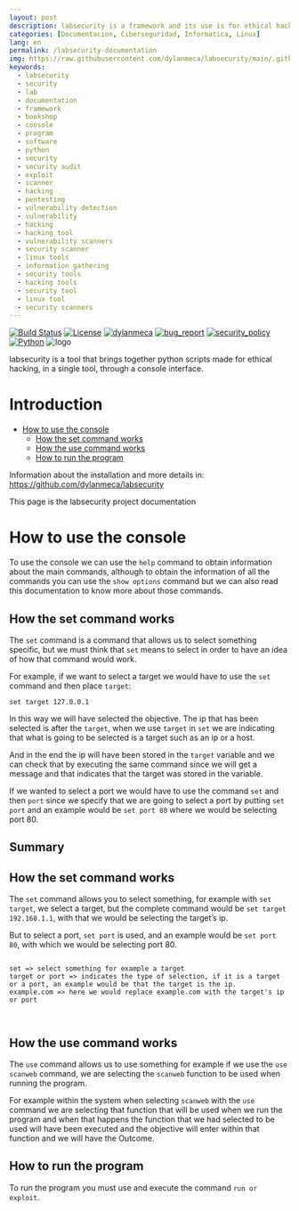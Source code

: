 ```yaml
---
layout: post
description: labsecurity is a framework and its use is for ethical hacking and computer security
categories: [Documentacion, Ciberseguridad, Informatica, Linux]
lang: en
permalink: /labsecurity-documentation
img: https://raw.githubusercontent.com/dylanmeca/labsecurity/main/.github/icon.jpg
keywords:
  - labsecurity
  - security
  - lab
  - documentation
  - framework
  - bookshop
  - console
  - program
  - software
  - python
  - security
  - security audit
  - exploit
  - scanner
  - hacking
  - pentesting
  - vulnerability detection
  - vulnerability
  - hacking
  - hacking tool
  - vulnerability scanners
  - security scanner
  - linux tools
  - information gathering
  - security tools
  - hacking tools
  - security tool
  - linux tool
  - security scanners
---
```


[![Build Status](https://img.shields.io/github/stars/dylanmeca/labsecurity.svg)](https://github.com/dylanmeca/labsecurity)
[![License](https://img.shields.io/github/license/dylanmeca/labsecurity.svg)](https://github.com/dylanmeca/labsecurity/blob/main/LICENSE)
[![dylanmeca](https://img.shields.io/badge/author-dylanmeca-green.svg)](https://github.com/dylanmeca)
[![bug_report](https://img.shields.io/badge/bug-report-red.svg)](https://github.com/dylanmeca/labsecurity/blob/main/.github/ISSUE_TEMPLATE/bug_report.md)
[![security_policy](https://img.shields.io/badge/security-policy-cyan.svg)](https://github.com/meca/labsecurity/blob/main/.github/SECURITY.md)
[![Python](https://img.shields.io/badge/language-Python%20-yellow.svg)](https://www.python.org)
![logo](https://raw.githubusercontent.com/dylanmeca/labsecurity/main/.github/icon.jpg)

<p>labsecurity is a tool that brings together python scripts made for ethical hacking, in a single tool, through a console interface.</p>

<h1 id="introduction">Introduction</h1>

<ul>
  <li><a href="#how-to-use-the-console">How to use the console</a>
    <ul>
      <li><a href="#how-the-set-command-works">How the set command works</a></li>
      <li><a href="#how-the-use-command-works">How the use command works</a></li>
      <li><a href="#how-to-run-the-program">How to run the program</a></li>
    </ul>
  </li>
</ul>

<p>Information about the installation and more details in: <a href="https://github.com/dylanmeca/labsecurity">https://github.com/dylanmeca/labsecurity</a></p>

<p>This page is the labsecurity project documentation</p>

<h1 id="how-to-use-the-console">How to use the console</h1>

<p>To use the console we can use the <code class="language-plaintext highlighter-rouge">help</code> command to obtain information about the main commands, although to obtain the information of all the commands you can use the <code class="language-plaintext highlighter-rouge">show options</code> command but we can also read this documentation to know more about those commands.</p>

<h2 id="how-the-set-command-works">How the set command works</h2>


The ```set``` command is a command that allows us to select something specific, but we must think that ```set``` means to select in order to have an idea of how that command would work.

For example, if we want to select a target we would have to use the ```set``` command and then place ```target```:

```shell
set target 127.0.0.1
```

In this way we will have selected the objective. The ip that has been selected is after the ```target```, when we use ```target``` in ```set``` we are indicating that what is going to be selected is a target such as an ip or a host.

And in the end the ip will have been stored in the ```target``` variable and we can check that by executing the same command since we will get a message and that indicates that the target was stored in the variable.

If we wanted to select a port we would have to use the command ```set``` and then ```port``` since we specify that we are going to select a port by putting ```set port``` and an example would be ```set port 80``` where we would be selecting port 80.

## Summary

<h2 id="how-the-set-command-works">How the set command works</h2>

<p>The <code class="language-plaintext highlighter-rouge">set</code> command allows you to select something, for example with <code class="language-plaintext highlighter-rouge">set target</code>, we select a target, but the complete command would be <code class="language-plaintext highlighter-rouge">set target 192.168.1.1</code>, with that we would be selecting the target’s ip.</p>

<p>But to select a port, <code class="language-plaintext highlighter-rouge">set port</code> is used, and an example would be <code class="language-plaintext highlighter-rouge">set port 80</code>, with which we would be selecting port 80.</p>

<div class="language-plaintext highlighter-rouge"><div class="highlight"><pre class="highlight"><code>
set =&gt; select something for example a target
target or port =&gt; indicates the type of selection, if it is a target or a port, an example would be that the target is the ip.
example.com =&gt; here we would replace example.com with the target's ip or port

</code></pre></div></div>

<h2 id="how-the-use-command-works">How the use command works</h2>

<p>The <code class="language-plaintext highlighter-rouge">use</code> command allows us to use something for example if we use the <code class="language-plaintext highlighter-rouge">use scanweb</code> command, we are selecting the <code class="language-plaintext highlighter-rouge">scanweb</code> function to be used when running the program.</p>

<p>For example within the system when selecting <code class="language-plaintext highlighter-rouge">scanweb</code> with the <code class="language-plaintext highlighter-rouge">use</code> command we are selecting that function that will be used when we run the program and when that happens the function that we had selected to be used will have been executed and the objective will enter within that function and we will have the Outcome.</p>

<h2 id="how-to-run-the-program">How to run the program</h2>

<p>To run the program you must use and execute the command <code class="language-plaintext highlighter-rouge">run or exploit</code>.</p>
